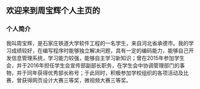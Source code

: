 ## 欢迎来到周宝辉个人主页的



### 个人简介

我叫周宝辉，是石家庄铁道大学软件工程的一名学生，来自河北省承德市。我的学习成绩较好，在编写程序时能够独立解决问题，具有一定的编码能力，能够自己开发信息管理系统，学习能力较强，能够自主学习新知识；曾在2015年参加学生会，并于2016年担任学生会宣传部副部长职务，在学生会中协调管理部门的事物，并于同年获得优秀部长称号；于此同时，积极参加学校组织的各项活动及比赛，曾获得网页设计大赛三等奖，微视频大赛三等奖。



